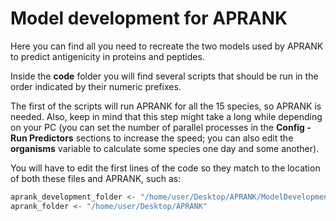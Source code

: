 # Model development for APRANK

Here you can find all you need to recreate the two models used by APRANK to predict antigenicity in proteins and peptides.

Inside the **code** folder you will find several scripts that should be run in the order indicated by their numeric prefixes.

The first of the scripts will run APRANK for all the 15 species, so APRANK is needed. Also, keep in mind that this step might take a long while depending on your PC (you can set the number of parallel processes in the **Config - Run Predictors** sections to increase the speed; you can also edit the **organisms** variable to calculate some species one day and some another).

You will have to edit the first lines of the code so they match to the location of both these files and APRANK, such as:

```r
aprank_development_folder <- "/home/user/Desktop/APRANK/ModelDevelopment"
aprank_folder <- "/home/user/Desktop/APRANK"
```
